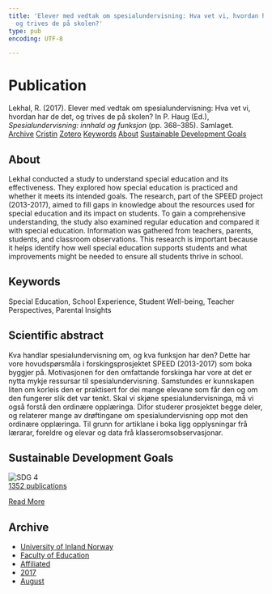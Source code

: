 ```yaml
---
title: 'Elever med vedtak om spesialundervisning: Hva vet vi, hvordan har de det,
  og trives de på skolen?'
type: pub
encoding: UTF-8

---
```

<h1>Publication</h1>
<article id="csl-bib-container-DW6VF4NQ" class="csl-bib-container">
  <div class="csl-bib-body"> <div class="csl-entry">Lekhal, R. (2017). Elever med vedtak om spesialundervisning: Hva vet vi, hvordan har de det, og trives de på skolen? In P. Haug (Ed.), <i>Spesialundervisning: innhald og funksjon</i> (pp. 368–385). Samlaget.</div> </div>
  <div class="csl-bib-buttons">
    <a href="#taxonomy-article-DW6VF4NQ" alt="archive" class="csl-bib-button">Archive</a>
    <a href="https://app.cristin.no/results/show.jsf?id=1484723" alt="Cristin" class="csl-bib-button">Cristin</a>
    <a href="http://zotero.org/groups/5881554/items/DW6VF4NQ" alt="Zotero" class="csl-bib-button">Zotero</a>
    <a href="#keywords-article-DW6VF4NQ" alt="keywords" class="csl-bib-button">Keywords</a>
    <a href="#about-article-DW6VF4NQ" alt="about_pub" class="csl-bib-button">About</a>
    <a href="#sdg-article-DW6VF4NQ" alt="sdg" class="csl-bib-button">Sustainable Development Goals</a>
  </div>
  <div id="csl-bib-meta-container-DW6VF4NQ"></div>
</article>
<div id="csl-bib-meta-DW6VF4NQ" class="csl-bib-meta">
  <article id="about-article-DW6VF4NQ" class="about_pub-article">
    <h1>About</h1>
    Lekhal conducted a study to understand special education and its effectiveness. They explored how special education is practiced and whether it meets its intended goals. The research, part of the SPEED project (2013-2017), aimed to fill gaps in knowledge about the resources used for special education and its impact on students. To gain a comprehensive understanding, the study also examined regular education and compared it with special education. Information was gathered from teachers, parents, students, and classroom observations. This research is important because it helps identify how well special education supports students and what improvements might be needed to ensure all students thrive in school.
  </article>
  <article id="keywords-article-DW6VF4NQ" class="keywords-article">
    <h1>Keywords</h1>
    Special Education, School Experience, Student Well-being, Teacher Perspectives, Parental Insights
  </article>
  <article id="abstract-article-DW6VF4NQ" class="abstract-article">
    <h1>Scientific abstract</h1>
    Kva handlar spesialundervisning om, og kva funksjon har den? Dette har vore hovudspørsmåla i forskingsprosjektet SPEED (2013-2017) som boka byggjer på. Motivasjonen for den omfattande forskinga har vore at det er nytta mykje ressursar til spesialundervisning. Samstundes er kunnskapen liten om korleis den er praktisert for dei mange elevane som får den og om den fungerer slik det var tenkt. Skal vi skjøne spesialundervisninga, må vi også forstå den ordinære opplæringa. Difor studerer prosjektet begge deler, og relaterer mange av drøftingane om spesialundervisning opp mot den ordinære opplæringa. Til grunn for artiklane i boka ligg opplysningar frå lærarar, foreldre og elevar og data frå klasseromsobservasjonar.
  </article>
  <article id="sdg-article-DW6VF4NQ" class="sdg-article">
    <h1>Sustainable Development Goals</h1>
    <div class="sdg-container"><div id="sdg4" class="sdg">
        <img src="{{< params subfolder >}}images/sdg/sdg04_en.png" class="image" alt="SDG 4">
        <div class="sdg-overlay">
          <a href="/en/archive/?key=?sdg=4#archive" class="sdg-publication-count"><span>1352</span> publications</a>
          <p><a href="https://sdgs.un.org/goals/goal4" class="sdg-read-more">Read More</a></p>
        </div>
      </div></div>
  </article>
  <article id="taxonomy-article-DW6VF4NQ" class="taxonomy-article">
    <h1>Archive</h1>
    <ul>
      <li>
        <a href="/en/archive/?key=3DCRN523">University of Inland Norway</a>
      </li>
      <li>
        <a href="/en/archive/?key=WYNZA47F">Faculty of Education</a>
      </li>
      <li>
        <a href="/en/archive/?key=2ZAN5K7T">Affiliated</a>
      </li>
      <li>
        <a href="/en/archive/?key=6HCJH8II">2017</a>
      </li>
      <li>
        <a href="/en/archive/?key=KP4T8K4Z">August</a>
      </li>
    </ul>
  </article>
</div>

